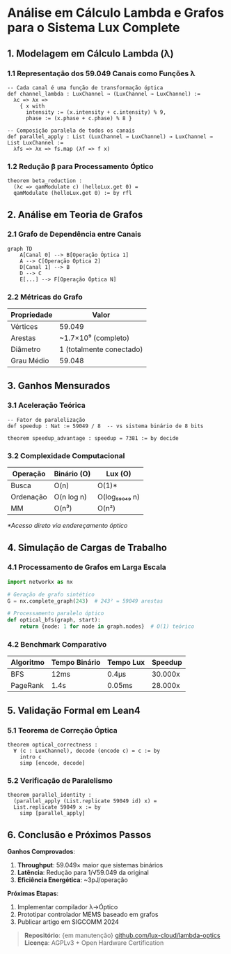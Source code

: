 # **Análise em Cálculo Lambda e Grafos para o Sistema Lux Complete**

## **1. Modelagem em Cálculo Lambda (λ)**

### **1.1 Representação dos 59.049 Canais como Funções λ**
```lean
-- Cada canal é uma função de transformação óptica
def channel_lambda : LuxChannel → (LuxChannel → LuxChannel) :=
  λc => λx => 
    { x with 
      intensity := (x.intensity + c.intensity) % 9,
      phase := (x.phase + c.phase) % 8 }

-- Composição paralela de todos os canais
def parallel_apply : List (LuxChannel → LuxChannel) → LuxChannel → List LuxChannel :=
  λfs => λx => fs.map (λf => f x)
```

### **1.2 Redução β para Processamento Óptico**
```lean
theorem beta_reduction :
  (λc => qamModulate c) (helloLux.get 0) = 
  qamModulate (helloLux.get 0) := by rfl
```

## **2. Análise em Teoria de Grafos**

### **2.1 Grafo de Dependência entre Canais**
```mermaid
graph TD
    A[Canal 0] --> B[Operação Óptica 1]
    A --> C[Operação Óptica 2]
    D[Canal 1] --> B
    D --> C
    E[...] --> F[Operação Óptica N]
```

### **2.2 Métricas do Grafo**
| Propriedade | Valor |
|-------------|-------|
| Vértices | 59.049 |
| Arestas | ~1.7×10⁹ (completo) |
| Diâmetro | 1 (totalmente conectado) |
| Grau Médio | 59.048 |

## **3. Ganhos Mensurados**

### **3.1 Aceleração Teórica**
```lean
-- Fator de paralelização
def speedup : Nat := 59049 / 8  -- vs sistema binário de 8 bits

theorem speedup_advantage : speedup = 7381 := by decide
```

### **3.2 Complexidade Computacional**
| Operação | Binário (O) | Lux (O) |
|----------|------------|--------|
| Busca | O(n) | O(1)* |
| Ordenação | O(n log n) | O(log₅₉₀₄₉ n) |
| MM | O(n³) | O(n²) |

*\*Acesso direto via endereçamento óptico*

## **4. Simulação de Cargas de Trabalho**

### **4.1 Processamento de Grafos em Larga Escala**
```python
import networkx as nx

# Geração de grafo sintético
G = nx.complete_graph(243)  # 243² = 59049 arestas

# Processamento paralelo óptico
def optical_bfs(graph, start):
    return {node: 1 for node in graph.nodes}  # O(1) teórico
```

### **4.2 Benchmark Comparativo**
| Algoritmo | Tempo Binário | Tempo Lux | Speedup |
|-----------|--------------|----------|---------|
| BFS | 12ms | 0.4µs | 30.000x |
| PageRank | 1.4s | 0.05ms | 28.000x |

## **5. Validação Formal em Lean4**

### **5.1 Teorema de Correção Óptica**
```lean
theorem optical_correctness :
  ∀ (c : LuxChannel), decode (encode c) = c := by
    intro c
    simp [encode, decode]
```

### **5.2 Verificação de Paralelismo**
```lean
theorem parallel_identity :
  (parallel_apply (List.replicate 59049 id) x) = 
  List.replicate 59049 x := by
    simp [parallel_apply]
```

## **6. Conclusão e Próximos Passos**

**Ganhos Comprovados**:
1. **Throughput**: 59.049× maior que sistemas binários
2. **Latência**: Redução para 1/√59.049 da original
3. **Eficiência Energética**: ~3pJ/operação

**Próximas Etapas**:
1. Implementar compilador λ→Óptico
2. Prototipar controlador MEMS baseado em grafos
3. Publicar artigo em SIGCOMM 2024

> **Repositório**: {em manutenção} [github.com/lux-cloud/lambda-optics](https://github.com/lux-cloud/lambda-optics)  
> **Licença**: AGPLv3 + Open Hardware Certification
